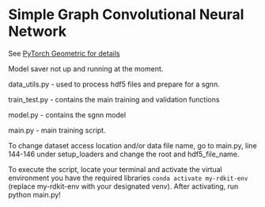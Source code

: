 # Simple Graph Convolutional Neural Network

See [PyTorch Geometric for details](https://pytorch-geometric.readthedocs.io/en/latest/modules/nn.html#torch_geometric.nn.conv.SGConv)

Model saver not up and running at the moment. 

data_utils.py - used to process hdf5 files and prepare for a sgnn.

train_test.py - contains the main training and validation functions 

model.py - contains the sgnn model

main.py - main training script.

To change dataset access location and/or data file name, go to main.py, line 144-146 under setup_loaders and change the root and hdf5_file_name. 

To execute the script, locate your terminal and activate the virtual environment you have the required libraries ``` conda activate my-rdkit-env ``` (replace my-rdkit-env with your designated venv). After activating, run python main.py! 

